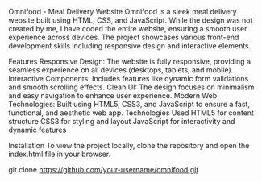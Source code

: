 Omnifood - Meal Delivery Website
Omnifood is a sleek meal delivery website built using HTML, CSS, and JavaScript. While the design was not created by me, I have coded the entire website, ensuring a smooth user experience across devices. The project showcases various front-end development skills including responsive design and interactive elements.

Features
Responsive Design: The website is fully responsive, providing a seamless experience on all devices (desktops, tablets, and mobile).
Interactive Components: Includes features like dynamic form validations and smooth scrolling effects.
Clean UI: The design focuses on minimalism and easy navigation to enhance user experience.
Modern Web Technologies: Built using HTML5, CSS3, and JavaScript to ensure a fast, functional, and aesthetic web app.
Technologies Used
HTML5 for content structure
CSS3 for styling and layout
JavaScript for interactivity and dynamic features

Installation
To view the project locally, clone the repository and open the index.html file in your browser.


git clone https://github.com/your-username/omnifood.git
